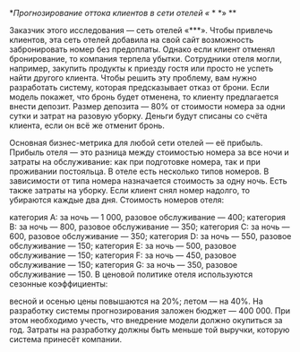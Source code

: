 **Прогнозирование оттока клиентов в сети отелей «* * *» **

Заказчик этого исследования — сеть отелей «***». Чтобы привлечь клиентов, эта сеть отелей добавила на свой сайт возможность забронировать номер без предоплаты. Однако если клиент отменял бронирование, то компания терпела убытки. Сотрудники отеля могли, например, закупить продукты к приезду гостя или просто не успеть найти другого клиента. Чтобы решить эту проблему, вам нужно разработать систему, которая предсказывает отказ от брони. Если модель покажет, что бронь будет отменена, то клиенту предлагается внести депозит. Размер депозита — 80% от стоимости номера за одни сутки и затрат на разовую уборку. Деньги будут списаны со счёта клиента, если он всё же отменит бронь.

Основная бизнес-метрика для любой сети отелей — её прибыль. Прибыль отеля — это разница между стоимостью номера за все ночи и затраты на обслуживание: как при подготовке номера, так и при проживании постояльца. В отеле есть несколько типов номеров. В зависимости от типа номера назначается стоимость за одну ночь. Есть также затраты на уборку. Если клиент снял номер надолго, то убираются каждые два дня. Стоимость номеров отеля:

категория A: за ночь — 1 000, разовое обслуживание — 400;
категория B: за ночь — 800, разовое обслуживание — 350;
категория C: за ночь — 600, разовое обслуживание — 350;
категория D: за ночь — 550, разовое обслуживание — 150;
категория E: за ночь — 500, разовое обслуживание — 150;
категория F: за ночь — 450, разовое обслуживание — 150;
категория G: за ночь — 350, разовое обслуживание — 150.
В ценовой политике отеля используются сезонные коэффициенты:

весной и осенью цены повышаются на 20%;
летом — на 40%.
На разработку системы прогнозирования заложен бюджет — 400 000. При этом необходимо учесть, что внедрение модели должно окупиться за год. Затраты на разработку должны быть меньше той выручки, которую система принесёт компании.
